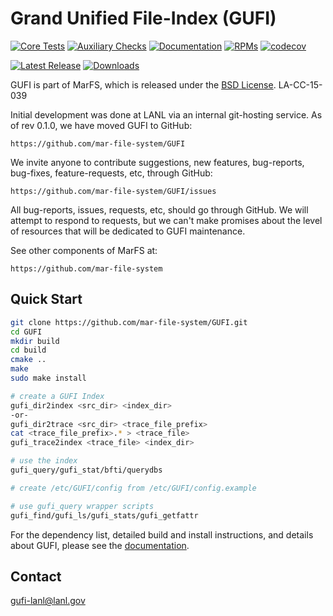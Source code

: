 # Grand Unified File-Index (GUFI)

[![Core Tests](https://github.com/mar-file-system/GUFI/actions/workflows/test.yml/badge.svg)](https://github.com/mar-file-system/GUFI/actions/workflows/test.yml)
[![Auxiliary Checks](https://github.com/mar-file-system/GUFI/actions/workflows/check.yml/badge.svg)](https://github.com/mar-file-system/GUFI/actions/workflows/check.yml)
[![Documentation](https://github.com/mar-file-system/GUFI/actions/workflows/docs.yml/badge.svg)](https://github.com/mar-file-system/GUFI/actions/workflows/docs.yml)
[![RPMs](https://github.com/mar-file-system/GUFI/actions/workflows/rpm.yml/badge.svg)](https://github.com/mar-file-system/GUFI/actions/workflows/rpm.yml)
[![codecov](https://codecov.io/github/mar-file-system/GUFI/branch/master/graph/badge.svg?token=VIOCZC7KIO)](https://codecov.io/github/mar-file-system/GUFI)

[![Latest Release](https://img.shields.io/github/release/mar-file-system/GUFI.svg?style=popout)](https://github.com/mar-file-system/GUFI/releases/latest)
[![Downloads](https://img.shields.io/github/downloads/mar-file-system/GUFI/total)](https://github.com/mar-file-system/GUFI/releases)

GUFI is part of MarFS, which is released under the [BSD License](LICENSE.txt).
LA-CC-15-039

Initial development was done at LANL via an internal git-hosting service.
As of rev 0.1.0, we have moved GUFI to GitHub:

    https://github.com/mar-file-system/GUFI

We invite anyone to contribute suggestions, new features, bug-reports,
bug-fixes, feature-requests, etc, through GitHub:

    https://github.com/mar-file-system/GUFI/issues

All bug-reports, issues, requests, etc, should go through GitHub.
We will attempt to respond to requests, but we can't make promises about
the level of resources that will be dedicated to GUFI maintenance.

See other components of MarFS at:

    https://github.com/mar-file-system

## Quick Start
```bash
git clone https://github.com/mar-file-system/GUFI.git
cd GUFI
mkdir build
cd build
cmake ..
make
sudo make install

# create a GUFI Index
gufi_dir2index <src_dir> <index_dir>
-or-
gufi_dir2trace <src_dir> <trace_file_prefix>
cat <trace_file_prefix>.* > <trace_file>
gufi_trace2index <trace_file> <index_dir>

# use the index
gufi_query/gufi_stat/bfti/querydbs

# create /etc/GUFI/config from /etc/GUFI/config.example

# use gufi_query wrapper scripts
gufi_find/gufi_ls/gufi_stats/gufi_getfattr
```

For the dependency list, detailed build and install instructions, and details about GUFI, please see the [documentation](docs/README.md).

## Contact
gufi-lanl@lanl.gov
